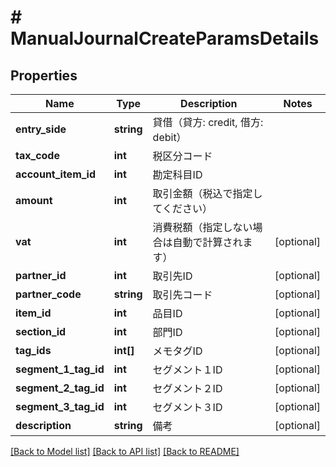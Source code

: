 # # ManualJournalCreateParamsDetails

## Properties

Name | Type | Description | Notes
------------ | ------------- | ------------- | -------------
**entry_side** | **string** | 貸借（貸方: credit, 借方: debit） |
**tax_code** | **int** | 税区分コード |
**account_item_id** | **int** | 勘定科目ID |
**amount** | **int** | 取引金額（税込で指定してください） |
**vat** | **int** | 消費税額（指定しない場合は自動で計算されます） | [optional]
**partner_id** | **int** | 取引先ID | [optional]
**partner_code** | **string** | 取引先コード | [optional]
**item_id** | **int** | 品目ID | [optional]
**section_id** | **int** | 部門ID | [optional]
**tag_ids** | **int[]** | メモタグID | [optional]
**segment_1_tag_id** | **int** | セグメント１ID | [optional]
**segment_2_tag_id** | **int** | セグメント２ID | [optional]
**segment_3_tag_id** | **int** | セグメント３ID | [optional]
**description** | **string** | 備考 | [optional]

[[Back to Model list]](../../README.md#models) [[Back to API list]](../../README.md#endpoints) [[Back to README]](../../README.md)
